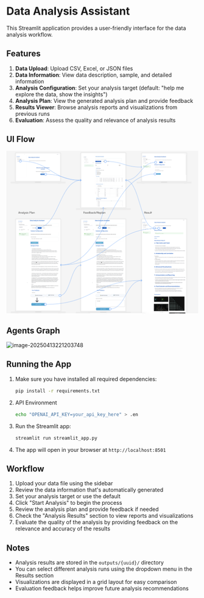 # Data Analysis Assistant

This Streamlit application provides a user-friendly interface for the data analysis workflow.

## Features

1. **Data Upload**: Upload CSV, Excel, or JSON files
2. **Data Information**: View data description, sample, and detailed information
3. **Analysis Configuration**: Set your analysis target (default: "help me explore the data, show the insights")
4. **Analysis Plan**: View the generated analysis plan and provide feedback
5. **Results Viewer**: Browse analysis reports and visualizations from previous runs
6. **Evaluation**: Assess the quality and relevance of analysis results

## UI Flow
![UI Flow](UI%20Flow.png)

## Agents Graph

![image-20250413221203748](http://hexo.kygoho.win/upload/uploads/623a4c71-f49d-41a7-894f-cf65a300c818.png)

## Running the App

1. Make sure you have installed all required dependencies:
   ```bash
   pip install -r requirements.txt
   ```

2. API Environment
   ```bash
   echo "OPENAI_API_KEY=your_api_key_here" > .en
   ```

3. Run the Streamlit app:
   ```bash
   streamlit run streamlit_app.py
   ```

4. The app will open in your browser at `http://localhost:8501`

## Workflow

1. Upload your data file using the sidebar
2. Review the data information that's automatically generated
3. Set your analysis target or use the default
4. Click "Start Analysis" to begin the process
5. Review the analysis plan and provide feedback if needed
6. Check the "Analysis Results" section to view reports and visualizations
7. Evaluate the quality of the analysis by providing feedback on the relevance and accuracy of the results

## Notes

- Analysis results are stored in the `outputs/{uuid}/` directory
- You can select different analysis runs using the dropdown menu in the Results section
- Visualizations are displayed in a grid layout for easy comparison
- Evaluation feedback helps improve future analysis recommendations
